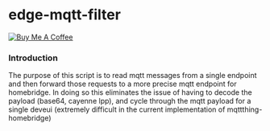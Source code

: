 # edge-mqtt-filter

<a href="https://www.buymeacoffee.com/mulrex" target="_blank"><img src="https://www.buymeacoffee.com/assets/img/custom_images/yellow_img.png" alt="Buy Me A Coffee" style="height: auto !important;width: auto !important;" ></a>


### Introduction

The purpose of this script is to read mqtt messages from a single endpoint and then forward those requests to a more precise mqtt endpoint for homebridge. In doing so this eliminates the issue of having to decode the payload (base64, cayenne lpp), and cycle through the mqtt payload for a single deveui (extremely difficult in the current implementation of mqttthing-homebridge)
